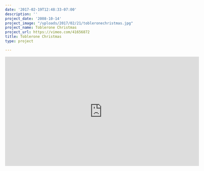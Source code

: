 ```yaml
---
date: '2017-02-19T12:48:33-07:00'
description: ''
project_date: '2008-10-14'
project_image: "/uploads/2017/02/21/tobleronechristmas.jpg"
project_name: Toblerone Christmas
project_url: https://vimeo.com/41656872
title: Toblerone Christmas
type: project

---
```

<iframe src="https://player.vimeo.com/video/41656872" width="640" height="360" frameborder="0" webkitallowfullscreen mozallowfullscreen allowfullscreen></iframe>
